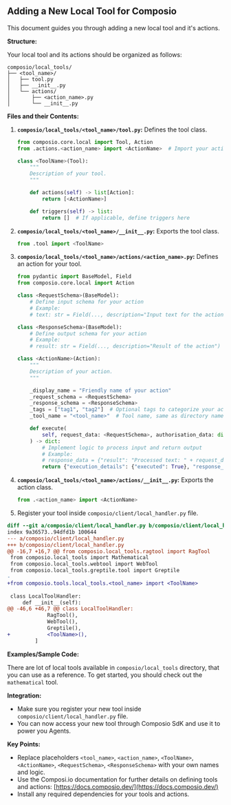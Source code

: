 ## Adding a New Local Tool for Composio

This document guides you through adding a new local tool and it's actions.

**Structure:**

Your local tool and its actions should be organized as follows:

```
composio/local_tools/
├── <tool_name>/
│   ├── tool.py
│   ├── __init__.py
│   └── actions/
│       ├── <action_name>.py
│       └── __init__.py
```

**Files and their Contents:**

1. **`composio/local_tools/<tool_name>/tool.py`:** Defines the tool class.

   ```python
   from composio.core.local import Tool, Action
   from .actions.<action_name> import <ActionName>  # Import your action class

   class <ToolName>(Tool):
       """
       Description of your tool.
       """

       def actions(self) -> list[Action]:
           return [<ActionName>]

       def triggers(self) -> list:
           return []  # If applicable, define triggers here
   ```

2. **`composio/local_tools/<tool_name>/__init__.py`:** Exports the tool class.

   ```python
   from .tool import <ToolName>
   ```

3. **`composio/local_tools/<tool_name>/actions/<action_name>.py`:** Defines an action for your tool.

   ```python
   from pydantic import BaseModel, Field
   from composio.core.local import Action

   class <RequestSchema>(BaseModel):
       # Define input schema for your action
       # Example:
       # text: str = Field(..., description="Input text for the action")

   class <ResponseSchema>(BaseModel):
       # Define output schema for your action
       # Example:
       # result: str = Field(..., description="Result of the action")

   class <ActionName>(Action):
       """
       Description of your action.
       """

       _display_name = "Friendly name of your action"
       _request_schema = <RequestSchema>
       _response_schema = <ResponseSchema>
       _tags = ["tag1", "tag2"]  # Optional tags to categorize your action
       _tool_name = "<tool_name>"  # Tool name, same as directory name

       def execute(
           self, request_data: <RequestSchema>, authorisation_data: dict = {}
       ) -> dict:
           # Implement logic to process input and return output
           # Example:
           # response_data = {"result": "Processed text: " + request_data.text}
           return {"execution_details": {"executed": True}, "response_data": response_data}
   ```

4. **`composio/local_tools/<tool_name>/actions/__init__.py`:** Exports the action class.

   ```python
   from .<action_name> import <ActionName>
   ```

5. Register your tool inside `composio/client/local_handler.py` file.

```diff
diff --git a/composio/client/local_handler.py b/composio/client/local_handler.py
index 9a36573..94dfd1b 100644
--- a/composio/client/local_handler.py
+++ b/composio/client/local_handler.py
@@ -16,7 +16,7 @@ from composio.local_tools.ragtool import RagTool
 from composio.local_tools import Mathematical
 from composio.local_tools.webtool import WebTool
 from composio.local_tools.greptile.tool import Greptile
-
+from composio.tools.local_tools.<tool_name> import <ToolName>
 
 class LocalToolHandler:
     def __init__(self):
@@ -46,6 +46,7 @@ class LocalToolHandler:
             RagTool(),
             WebTool(),
             Greptile(),
+            <ToolName>(),
         ]
```

**Examples/Sample Code:**

There are lot of local tools available in `composio/local_tools` directory, that you can use as a reference. To get started, you should check out the `mathematical` tool.

**Integration:**

* Make sure you register your new tool inside `composio/client/local_handler.py` file.
* You can now access your new tool through Composio SdK and use it to power you Agents.

**Key Points:**

* Replace placeholders `<tool_name>`, `<action_name>`, `<ToolName>`, `<ActionName>`, `<RequestSchema>`, `<ResponseSchema>` with your own names and logic.
* Use the Composi.io documentation for further details on defining tools and actions: [https://docs.composio.dev/](https://docs.composio.dev/)
* Install any required dependencies for your tools and actions.

